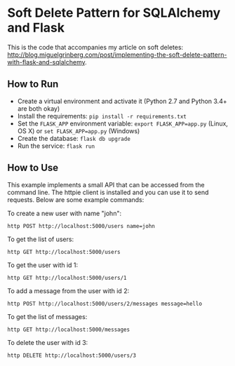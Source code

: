 # Soft Delete Pattern for SQLAlchemy and Flask

This is the code that accompanies my article on soft deletes: http://blog.miguelgrinberg.com/post/implementing-the-soft-delete-pattern-with-flask-and-sqlalchemy.

## How to Run

- Create a virtual environment and activate it (Python 2.7 and Python 3.4+ are both okay)
- Install the requirements: `pip install -r requirements.txt`
- Set the `FLASK_APP` environment variable: `export FLASK_APP=app.py` (Linux, OS X) or `set FLASK_APP=app.py` (Windows)
- Create the database: `flask db upgrade`
- Run the service: `flask run`

## How to Use

This example implements a small API that can be accessed from the command line. The httpie client is installed and you can use it to send requests. Below are some example commands:

To create a new user with name "john":

    http POST http://localhost:5000/users name=john

To get the list of users:

    http GET http://localhost:5000/users

To get the user with id 1:

    http GET http://localhost:5000/users/1

To add a message from the user with id 2:

    http POST http://localhost:5000/users/2/messages message=hello

To get the list of messages:

    http GET http://localhost:5000/messages

To delete the user with id 3:

    http DELETE http://localhost:5000/users/3
